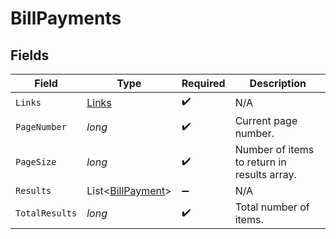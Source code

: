 # BillPayments


## Fields

| Field                                                   | Type                                                    | Required                                                | Description                                             |
| ------------------------------------------------------- | ------------------------------------------------------- | ------------------------------------------------------- | ------------------------------------------------------- |
| `Links`                                                 | [Links](../../Models/Shared/Links.md)                   | :heavy_check_mark:                                      | N/A                                                     |
| `PageNumber`                                            | *long*                                                  | :heavy_check_mark:                                      | Current page number.                                    |
| `PageSize`                                              | *long*                                                  | :heavy_check_mark:                                      | Number of items to return in results array.             |
| `Results`                                               | List<[BillPayment](../../Models/Shared/BillPayment.md)> | :heavy_minus_sign:                                      | N/A                                                     |
| `TotalResults`                                          | *long*                                                  | :heavy_check_mark:                                      | Total number of items.                                  |